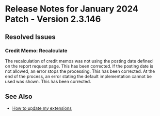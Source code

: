 # Release Notes for January 2024 Patch - Version 2.3.146

## Resolved Issues

### Credit Memo: Recalculate

The recalculation of credit memos was not using the posting date defined on the report request page. This has been corrected.
If the posting date is not allowed, an error stops the processing. This has been corrected.
At the end of the process, an error stating the default implementation cannot be used was shown. This has been corrected.

## See Also

- [How to update my extensions](../faq-index.md#i-want-to-update-my-version-of-nav-x-commission-management)
